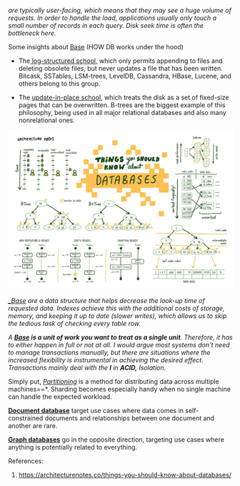 *are typically user-facing, which means that they may see a huge volume of requests. In order to handle the load, applications usually only touch a small number of records in each query. Disk seek time is often the bottleneck here.*

Some insights about [Base](../Internals/Base.md) (HOW DB works under the hood)

- The[ log-structured school](%20log-structured%20school), which only permits appending to files and deleting obsolete files, but never updates a file that has been written. Bitcask, SSTables, LSM-trees, LevelDB, Cassandra, HBase, Lucene, and others belong to this group.
    
- The [update-in-place school](update-in-place%20school), which treats the disk as a set of fixed-size pages that can be overwritten. B-trees are the biggest example of this philosophy, being used in all major relational databases and also many nonrelational ones.

![Pasted image 20230605130337](../../../_Attachments/Pasted%20image%2020230605130337.png)

*[_Base](../Indexes/_Base.md) are a data structure that helps decrease the look-up time of requested data. Indexes achieve this with the additional costs of storage, memory, and keeping it up to date (slower writes), which allows us to skip the tedious task of checking every table row.*

*A **[Base](../Transactions/Base.md) is a unit of work you want to treat as a single unit**. Therefore, it has to either happen in full or not at all. I would argue most systems don't need to manage transactions manually, but there are situations where the increased flexibility is instrumental in achieving the desired effect. Transactions mainly deal with the **I** in **ACID,** Isolation.*

Simply put, *[Partitioning](../Distributing/Partitioning.md)* is a method for distributing data across multiple machines==*. Sharding becomes especially handy when no single machine can handle the expected workload.

**[Document database](Document%20database)** target use cases where data comes in self-constrained documents and relationships between one document and another are rare. 

**[Graph databases](Graph%20databases)** go in the opposite direction, targeting use cases where anything is potentially related to everything. 

References:
1. https://architecturenotes.co/things-you-should-know-about-databases/